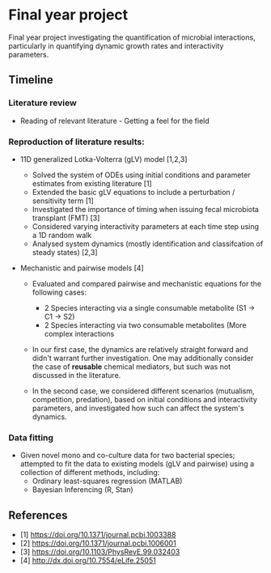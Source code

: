 # Final year project
Final year project investigating the quantification of microbial interactions, particularly in quantifying dynamic growth rates and interactivity parameters. 

## Timeline

### Literature review
- Reading of relevant literature - Getting a feel for the field
### Reproduction of literature results:
- 11D generalized Lotka-Volterra (gLV) model [1,2,3]
  - Solved the system of ODEs using initial conditions and parameter estimates from existing literature [1]
  - Extended the basic gLV equations to include a perturbation / sensitivity term [1]
  - Investigated the importance of timing when issuing fecal microbiota transplant (FMT) [3]
  - Considered varying interactivity parameters at each time step using a 1D random walk
  - Analysed system dynamics (mostly identification and classifcation of steady states) [2,3]
  
 - Mechanistic and pairwise models [4]
    - Evaluated and compared pairwise and mechanistic equations for the following cases:
      - 2 Species interacting via a single consumable metabolite (S1 -> C1 -> S2)
      - 2 Species interacting via two consumable metabolites (More complex interactions

     - In our first case, the dynamics are relatively straight forward and didn't warrant further investigation. One may additionally consider the case of **reusable** chemical mediators, but such was not discussed in the literature.
     - In the second case, we considered different scenarios (mutualism, competition, predation), based on initial conditions and interactivity parameters, and investigated how such can affect the system's dynamics.
     
### Data fitting
- Given novel mono and co-culture data for two bacterial species; attempted to fit the data to existing models (gLV and pairwise) using a collection of different methods, including:
  - Ordinary least-squares regression (MATLAB)
  - Bayesian Inferencing (R, Stan)
 
 
 
 ## References
 - [1] https://doi.org/10.1371/journal.pcbi.1003388
 - [2] https://doi.org/10.1371/journal.pcbi.1006001
 - [3] https://doi.org/10.1103/PhysRevE.99.032403
 - [4] http://dx.doi.org/10.7554/eLife.25051
 
